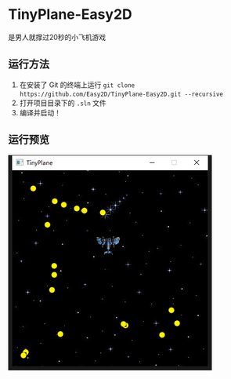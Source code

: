 # TinyPlane-Easy2D

是男人就撑过20秒的小飞机游戏

## 运行方法

1. 在安装了 Git 的终端上运行 `git clone https://github.com/Easy2D/TinyPlane-Easy2D.git --recursive`
2. 打开项目目录下的 `.sln` 文件
3. 编译并启动！

## 运行预览

![截图1](https://github.com/Easy2D/TinyPlane-Easy2D/raw/master/preview.png)
